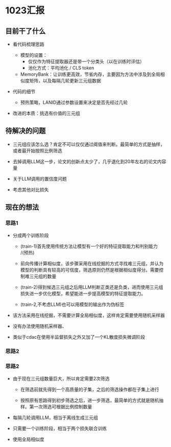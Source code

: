 # 1023汇报

## 目前干了什么
- 看代码梳理思路
    - 模型的设置：
        - 仅仅作为特征提取器还是带一个分类头（以在训练时评估）
        - 池化方式：平均池化 / CLS token
    - MemoryBank：让训练更高效，节省内存，主要因为方法中涉及到全局相似度矩阵，以及每隔几轮更新三元组数据

- 代码的细节
    - 预热策略，LANID通过参数设置来决定是否先经过几轮

- 改进的本质：挑选有价值的三元组


## 待解决的问题

- 三元组应该怎么选？肯定不可以仅仅通过阈值来判断。最简单的方式是抽样，或者最开始按照比例筛选

- 去掉调用LLM这一步，论文的创新点太少了，几乎退化到20年左右的论文内容量
- 关于LLM调用的置信度问题
- 考虑其他对比损失


## 现在的想法

### 思路1
- 分成两个训练阶段

    - (train-1)首先使用传统方法让模型有一个好的特征提取能力和判别能力 /(预热)

    - 前向传播计算相似度，该步骤采用在线挖掘的方式寻找难三元组，并认为模型的判断具有较高的可信度，筛选原则仍然是根据相似度得分。需要控制难三元组的数量
    - (train-2)得到候选三元组之后用LLM判断正类还是负类，进而使用三元组损失进一步优化模型，希望能进一步提高模型的特征提取能力。
    - (train-2,不考虑LLM)也可以用模型的输出作为伪标签

- 该方法采用在线挖掘，不需要计算全局相似度，这样肯定需要使用随机采样器
- 没有办法使用随机采样器、

- 类似于cdac在使用半监督损失之外又加了一个KL散度损失微调阶段

### 思路2

### 思路2
- 由于现在三元组数量巨大，所以肯定需要2次筛选

    - 在筛选前就先得到一个高质量的子集，之后的筛选操作都在子集上进行

    - 按照原有思路得到初步筛选之后，进一步筛选，最简单的方式就是随机抽样。第一次筛选可根据比例控制数量
- 每隔几轮调用LLM，相当于离线生成三元组

- 只需要一个训练阶段，相当于两个损失联合训练
- 使用全局相似度


